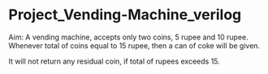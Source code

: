 # Project_Vending-Machine_verilog

Aim: A vending machine, accepts only two coins, 5 rupee and 10 rupee. Whenever total of coins equal to 15 rupee, then a can of coke will be given. 

It will not return any residual coin, if total of rupees exceeds 15.
